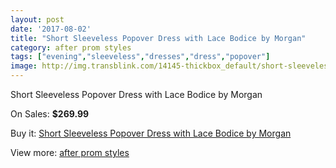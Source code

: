```yaml
---
layout: post
date: '2017-08-02'
title: "Short Sleeveless Popover Dress with Lace Bodice by Morgan"
category: after prom styles
tags: ["evening","sleeveless","dresses","dress","popover"]
image: http://img.transblink.com/14145-thickbox_default/short-sleeveless-popover-dress-with-lace-bodice-by-morgan.jpg
---
```

Short Sleeveless Popover Dress with Lace Bodice by Morgan

On Sales: **$269.99**
<a href="https://www.transblink.com/en/after-prom-styles/4529-short-sleeveless-popover-dress-with-lace-bodice-by-morgan.html"><amp-img layout="responsive" width="600" height="600" src="//img.transblink.com/14145-thickbox_default/short-sleeveless-popover-dress-with-lace-bodice-by-morgan.jpg" alt="Short Sleeveless Popover Dress with Lace Bodice by Morgan 0" /></a>
<a href="https://www.transblink.com/en/after-prom-styles/4529-short-sleeveless-popover-dress-with-lace-bodice-by-morgan.html"><amp-img layout="responsive" width="600" height="600" src="//img.transblink.com/14147-thickbox_default/short-sleeveless-popover-dress-with-lace-bodice-by-morgan.jpg" alt="Short Sleeveless Popover Dress with Lace Bodice by Morgan 1" /></a>
<a href="https://www.transblink.com/en/after-prom-styles/4529-short-sleeveless-popover-dress-with-lace-bodice-by-morgan.html"><amp-img layout="responsive" width="600" height="600" src="//img.transblink.com/14146-thickbox_default/short-sleeveless-popover-dress-with-lace-bodice-by-morgan.jpg" alt="Short Sleeveless Popover Dress with Lace Bodice by Morgan 2" /></a>

Buy it: [Short Sleeveless Popover Dress with Lace Bodice by Morgan](https://www.transblink.com/en/after-prom-styles/4529-short-sleeveless-popover-dress-with-lace-bodice-by-morgan.html "Short Sleeveless Popover Dress with Lace Bodice by Morgan")

View more: [after prom styles](https://www.transblink.com/en/55-after-prom-styles "after prom styles")